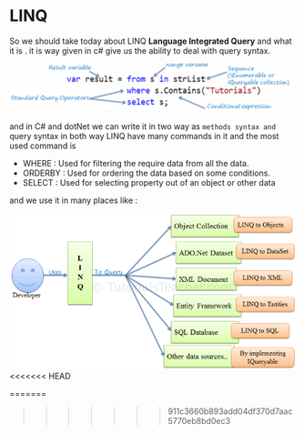 # LINQ
So we should take today about LINQ **Language Integrated Query** and what it is . it is way given in c# give us the ability to deal with query syntax.

![img](./LINQ_2.PNG)

and in C# and dotNet we can write it in two way as `methods syntax and `query syntax in both way LINQ have many commands in it and the most used command is 

- WHERE :  Used for filtering the require data from all the data.
- ORDERBY :  Used for ordering the data based on some conditions.
- SELECT :  Used for selecting property out of an object or other data

and we use it in many places like :

![img](./LINQ_1.png)
<<<<<<< HEAD

=======
>>>>>>> 911c3660b893add04df370d7aac5770eb8bd0ec3
